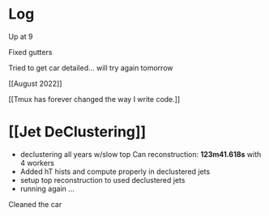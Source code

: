 


# Log

Up at 9

Fixed gutters

Tried to get car detailed... will try again tomorrow

[[August 2022]]


[[Tmux has forever changed the way I write code.]]

# [[Jet DeClustering]]
- declustering all years w/slow top Can reconstruction: **123m41.618s** with 4 workers
- Added hT hists and compute properly in declustered jets
- setup top reconstruction to used declustered jets
- running again ... 

Cleaned the car


   
   